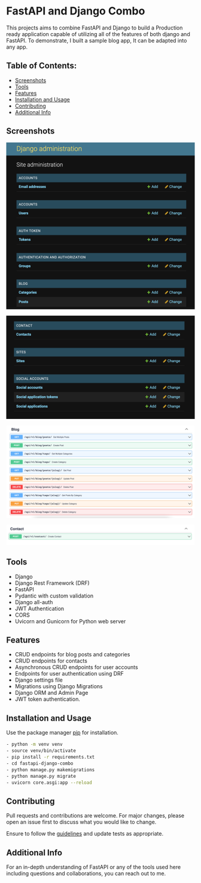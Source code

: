 # FastAPI and Django Combo
This projects aims to combine FastAPI and Django to build a Production ready application capable of utilizing all of the features of both django and FastAPI.
To demonstrate, I built a sample blog app, It can be adapted into any app.

## Table of Contents:
- [Screenshots](#screenshots)
- [Tools](#tools)
- [Features](#features)
- [Installation and Usage](#installation)
- [Contributing](#contributing)
- [Additional Info](#additional-info)


## Screenshots

![Django Admin Page 1](https://github.com/drmacsika/fastapi-django-combo/blob/master/templates/Screenshot%202021-10-23%20at%2023.12.52.png)

![Django Admin Page 2](https://github.com/drmacsika/fastapi-django-combo/blob/master/templates/Screenshot%202021-10-23%20at%2023.13.05.png)

![Fastapi Blog endpoints 1](https://github.com/drmacsika/fastapi-django-combo/blob/master/templates/Screenshot%202021-10-23%20at%2023.13.42.png)

![Fastapi Blog endpoints 2](https://github.com/drmacsika/fastapi-django-combo/blob/master/templates/Screenshot%202021-10-23%20at%2023.13.51.png)


## Tools

- Django
- Django Rest Framework (DRF)
- FastAPI
- Pydantic with custom validation
- Django all-auth
- JWT Authentication
- CORS
- Uvicorn and Gunicorn for Python web server

## Features

- CRUD endpoints for blog posts and categories
- CRUD endpoints for contacts
- Asynchronous CRUD endpoints for user accounts
- Endpoints for user authentication using DRF
- Django settings file
- Migrations using Django Migrations
- Django ORM and Admin Page
- JWT token authentication.

## Installation and Usage

Use the package manager [pip](https://pip.pypa.io/en/stable/) for installation.

```bash
- python -m venv venv
- source venv/bin/activate
- pip install -r requirements.txt
- cd fastapi-django-combo
- python manage.py makemigrations
- python manage.py migrate
- uvicorn core.asgi:app --reload
```

## Contributing

Pull requests and contributions are welcome. For major changes, please open an issue first to discuss what you would like to change.

Ensure to follow the [guidelines](https://github.com/drmacsika/fastapi-django-combo/blob/master/CONTRIBUTING.md) and update tests as appropriate.


## Additional Info

For an in-depth understanding of FastAPI or any of the tools used here including questions and collaborations, you can reach out to me.
